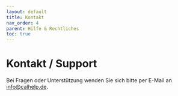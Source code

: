 ```yaml
---
layout: default
title: Kontakt
nav_order: 4
parent: Hilfe & Rechtliches
toc: true
---
```


# Kontakt / Support

Bei Fragen oder Unterstützung wenden Sie sich bitte per E-Mail an info@calhelp.de.
